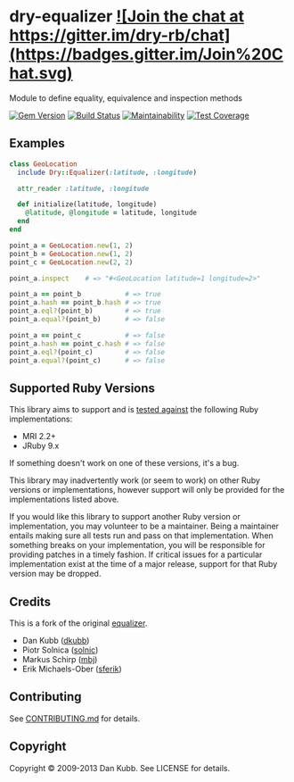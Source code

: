 # dry-equalizer <a href="https://gitter.im/dry-rb/chat" target="_blank">![Join the chat at https://gitter.im/dry-rb/chat](https://badges.gitter.im/Join%20Chat.svg)</a>

Module to define equality, equivalence and inspection methods

[![Gem Version](http://img.shields.io/gem/v/dry-equalizer.svg)][gem]
[![Build Status](http://img.shields.io/travis/dry-rb/dry-equalizer.svg)][travis]
[![Maintainability](https://api.codeclimate.com/v1/badges/5a9a139af1d4a80a28c4/maintainability)](https://codeclimate.com/github/dry-rb/dry-equalizer/maintainability)
[![Test Coverage](https://api.codeclimate.com/v1/badges/5a9a139af1d4a80a28c4/test_coverage)](https://codeclimate.com/github/dry-rb/dry-equalizer/test_coverage)

[gem]: https://rubygems.org/gems/dry-equalizer
[travis]: https://travis-ci.org/dry-rb/dry-equalizer
[gemnasium]: https://gemnasium.com/dry-rb/dry-equalizer
[codeclimate]: https://codeclimate.com/github/dry-rb/dry-equalizer

Examples
--------

``` ruby
class GeoLocation
  include Dry::Equalizer(:latitude, :longitude)

  attr_reader :latitude, :longitude

  def initialize(latitude, longitude)
    @latitude, @longitude = latitude, longitude
  end
end

point_a = GeoLocation.new(1, 2)
point_b = GeoLocation.new(1, 2)
point_c = GeoLocation.new(2, 2)

point_a.inspect    # => "#<GeoLocation latitude=1 longitude=2>"

point_a == point_b           # => true
point_a.hash == point_b.hash # => true
point_a.eql?(point_b)        # => true
point_a.equal?(point_b)      # => false

point_a == point_c           # => false
point_a.hash == point_c.hash # => false
point_a.eql?(point_c)        # => false
point_a.equal?(point_c)      # => false
```

Supported Ruby Versions
-----------------------

This library aims to support and is [tested against][travis] the following Ruby
implementations:

* MRI 2.2+
* JRuby 9.x

If something doesn't work on one of these versions, it's a bug.

This library may inadvertently work (or seem to work) on other Ruby versions or
implementations, however support will only be provided for the implementations
listed above.

If you would like this library to support another Ruby version or
implementation, you may volunteer to be a maintainer. Being a maintainer
entails making sure all tests run and pass on that implementation. When
something breaks on your implementation, you will be responsible for providing
patches in a timely fashion. If critical issues for a particular implementation
exist at the time of a major release, support for that Ruby version may be
dropped.

Credits
-------

This is a fork of the original [equalizer](https://github.com/dkubb/equalizer).

* Dan Kubb ([dkubb](https://github.com/dkubb))
* Piotr Solnica ([solnic](https://github.com/solnic))
* Markus Schirp ([mbj](https://github.com/mbj))
* Erik Michaels-Ober ([sferik](https://github.com/sferik))

Contributing
-------------

See [CONTRIBUTING.md](CONTRIBUTING.md) for details.

Copyright
---------

Copyright &copy; 2009-2013 Dan Kubb. See LICENSE for details.
